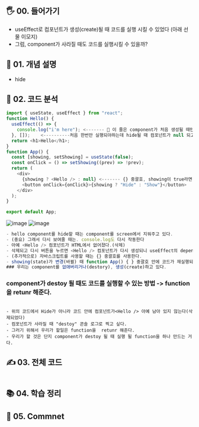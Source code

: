 ## 🖐 00. 들어가기
- useEffect로 컴포넌트가 생성(create)될 때 코드를 실행 시킬 수 있었다 (아래 선물 이모지)
- 그럼, component가 사라질 때도 코드를 실행시킬 수 있을까?
## 📌 01. 개념 설명
- hide
## 🍳 02. 코드 분석
```js
import { useState, useEffect } from "react";
function Hello() {
  useEffect(() => {
    console.log("i'm here"); <------- 🎁 이 줄은 component가 처음 생성될 때만 실행된다. (컴포넌트가 실행될 때 코드 실행)
  }, []);    <----------처음 한번만 실행되야하는데 hide될 때 컴포넌트가 null 되고 다시 버튼 누르면 생성되니 console.log가 찍힌다.
  return <h1>Hello</h1>;
}
function App() {
  const [showing, setShowing] = useState(false);
  const onClick = () => setShowing((prev) => !prev);
  return (
    <div>
      {showing ? <Hello /> : null} <------- {} 중괄호, showing이 true라면 <Hello /> 컴포넌트를 보여준다. (대문자로 써야한다)
      <button onClick={onClick}>{showing ? "Hide" : "Show"}</button>
    </div>
  );
}

export default App;
```
![image](https://user-images.githubusercontent.com/86208370/177374052-64d6c5c9-1bda-4f8f-a640-eb522799514d.png)
![image](https://user-images.githubusercontent.com/86208370/177374113-736986b2-0933-4329-b96f-1528a5dc2631.png)

```js
- hello component를 hide할 때는 component를 screen에서 지워주고 있다.
- (중요) 그래서 다시 보여줄 때는. console.log도 다시 작동한다
- 아예 <Hello /> 컴포넌트가 HTML에서 없어졌다.(삭제)
- 삭제되고 다시 버튼을 누르면 <Hello /> 컴포넌트가 다시 생성되니 useEffect의 dependency []에 의해 콘솔 로그가 찍힌다  console.log("i'm here");
- (추가적으로) 자바스크립트를 사용할 때는 {} 중괄호를 사용한다.
- showing(state)가 변경(바뀔) 때 function App() { } 중괄호 안에 코드가 재실행되고 모든 component가 바뀐다. 
### 우리는 component를 없애버리거나(destory), 생성(create)하고 있다.
```
### component가 destoy 될 때도 코드를 실행할 수 있는 방법 -> function을  retunr 해준다.
```js

```
```
- 위의 코드에서 Hide가 아니라 코드 안에 컴포넌트가<Hello /> 아예 남아 있지 않는다(삭제되었다)
- 컴포넌트가 사라질 때 "destoy" 콘솔 로그로 찍고 싶다.
- 그러기 위해서 우리가 할일은 function을  retunr 해준다.
- 우리가 할 것은 단지 component가 destoy 될 때 실행 될 function을 하나 만드는 거다.
```
## ✍ 03. 전체 코드
```js

```
## 📚 04. 학습 정리

## 🤔 05. Commnet 
